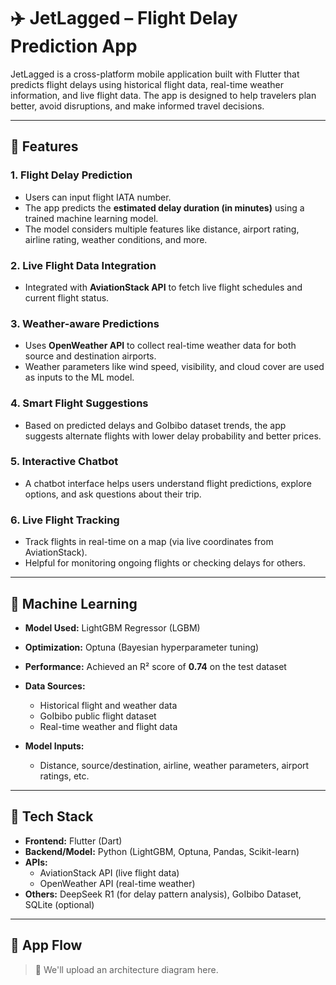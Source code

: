 # ✈️ JetLagged – Flight Delay Prediction App

JetLagged is a cross-platform mobile application built with Flutter that predicts flight delays using historical flight data, real-time weather information, and live flight data. The app is designed to help travelers plan better, avoid disruptions, and make informed travel decisions.

---

## 🚀 Features

### 1. **Flight Delay Prediction**
- Users can input flight IATA number.
- The app predicts the **estimated delay duration (in minutes)** using a trained machine learning model.
- The model considers multiple features like distance, airport rating, airline rating, weather conditions, and more.

### 2. **Live Flight Data Integration**
- Integrated with **AviationStack API** to fetch live flight schedules and current flight status.

### 3. **Weather-aware Predictions**
- Uses **OpenWeather API** to collect real-time weather data for both source and destination airports.
- Weather parameters like wind speed, visibility, and cloud cover are used as inputs to the ML model.

### 4. **Smart Flight Suggestions**
- Based on predicted delays and GoIbibo dataset trends, the app suggests alternate flights with lower delay probability and better prices.

### 5. **Interactive Chatbot**
- A chatbot interface helps users understand flight predictions, explore options, and ask questions about their trip.

### 6. **Live Flight Tracking**
- Track flights in real-time on a map (via live coordinates from AviationStack).
- Helpful for monitoring ongoing flights or checking delays for others.

---

## 🤖 Machine Learning

- **Model Used:** LightGBM Regressor (LGBM)
- **Optimization:** Optuna (Bayesian hyperparameter tuning)
- **Performance:** Achieved an R² score of **0.74** on the test dataset
- **Data Sources:**
  - Historical flight and weather data
  - GoIbibo public flight dataset
  - Real-time weather and flight data

- **Model Inputs:**
  - Distance, source/destination, airline, weather parameters, airport ratings, etc.
  
---

## 📱 Tech Stack

- **Frontend:** Flutter (Dart)
- **Backend/Model:** Python (LightGBM, Optuna, Pandas, Scikit-learn)
- **APIs:**
  - AviationStack API (live flight data)
  - OpenWeather API (real-time weather)
- **Others:** DeepSeek R1 (for delay pattern analysis), GoIbibo Dataset, SQLite (optional)

---

## 🔁 App Flow

> 📌 We'll upload an architecture diagram here.

